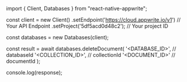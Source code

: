 import { Client, Databases } from "react-native-appwrite";

const client = new Client()
    .setEndpoint('https://cloud.appwrite.io/v1') // Your API Endpoint
    .setProject('5df5acd0d48c2'); // Your project ID

const databases = new Databases(client);

const result = await databases.deleteDocument(
    '<DATABASE_ID>', // databaseId
    '<COLLECTION_ID>', // collectionId
    '<DOCUMENT_ID>' // documentId
);

console.log(response);
